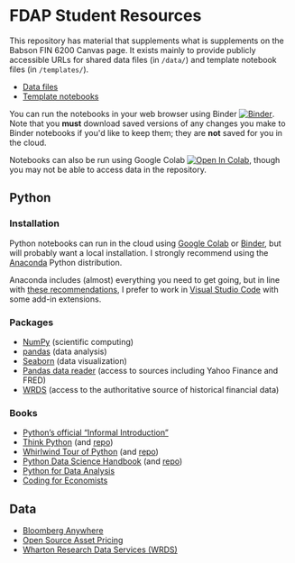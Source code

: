 # FDAP Student Resources

This repository has material that supplements what is supplements on the Babson FIN 6200 Canvas page. It exists mainly to provide publicly accessible URLs for shared data files (in `/data/`) and template notebook files (in `/templates/`).

- [Data files](https://github.com/lukestein-classes/fdap_public/tree/main/data)
- [Template notebooks](https://github.com/lukestein-classes/fdap_public/tree/main/templates)

You can run the notebooks in your web browser using Binder [![Binder](https://mybinder.org/badge_logo.svg)](https://mybinder.org/v2/gh/lukestein-classes/fdap_public/HEAD). Note that you **must** download saved versions of any changes you make to Binder notebooks if you'd like to keep them; they are **not** saved for you in the cloud.

Notebooks can also be run using Google Colab [![Open In Colab](https://colab.research.google.com/assets/colab-badge.svg)](https://colab.research.google.com/github/lukestein-classes/fdap_public/blob/master), though you may not be able to access data in the repository.

## Python

### Installation
Python notebooks can run in the cloud using [Google Colab](https://colab.research.google.com) or [Binder](https://mybinder.org), but will probably want a local installation. I strongly recommend using the [Anaconda](https://www.anaconda.com/products/individual) Python distribution.

Anaconda includes (almost) everything you need to get going, but in line with [these recommendations](https://aeturrell.github.io/coding-for-economists/code-preliminaries.html#installing-an-integrated-development-environment-ide), I prefer to work in [Visual Studio Code](https://code.visualstudio.com) with some add-in extensions.


### Packages
- [NumPy](https://numpy.org) (scientific computing)
- [pandas](https://pandas.pydata.org) (data analysis)
- [Seaborn](https://seaborn.pydata.org) (data visualization)
- [Pandas data reader](https://pydata.github.io/pandas-datareader/) (access to sources including Yahoo Finance and FRED)
- [WRDS](https://github.com/wharton/wrds) (access to the authoritative source of historical financial data)

### Books
- [Python’s official “Informal Introduction”](https://docs.python.org/3/tutorial/introduction.html)
- [Think Python](https://greenteapress.com/wp/think-python-2e/) (and [repo](https://github.com/AllenDowney/ThinkPython2))
- [Whirlwind Tour of Python](https://jakevdp.github.io/WhirlwindTourOfPython/) (and [repo](https://github.com/jakevdp/WhirlwindTourOfPython))
- [Python Data Science Handbook](https://jakevdp.github.io/PythonDataScienceHandbook/) (and [repo](https://github.com/jakevdp/PythonDataScienceHandbook))
- [Python for Data Analysis](https://amzn.to/3joJQAa)
- [Coding for Economists](https://aeturrell.github.io/coding-for-economists/)


## Data
- [Bloomberg Anywhere](https://bba.bloomberg.com)
- [Open Source Asset Pricing](https://www.openassetpricing.com/data/)
- [Wharton Research Data Services (WRDS)](https://wrds-www.wharton.upenn.edu)